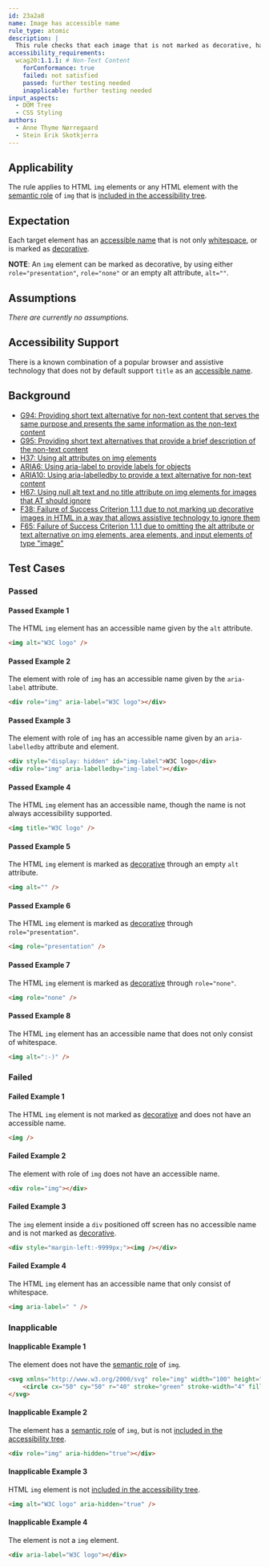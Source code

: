 ```yaml
---
id: 23a2a8
name: Image has accessible name
rule_type: atomic
description: |
  This rule checks that each image that is not marked as decorative, has an accessible name.
accessibility_requirements:
  wcag20:1.1.1: # Non-Text Content
    forConformance: true
    failed: not satisfied
    passed: further testing needed
    inapplicable: further testing needed
input_aspects:
  - DOM Tree
  - CSS Styling
authors:
  - Anne Thyme Nørregaard
  - Stein Erik Skotkjerra
---
```


## Applicability

The rule applies to HTML `img` elements or any HTML element with the [semantic role](#semantic-role) of `img` that is [included in the accessibility tree](#included-in-the-accessibility-tree).

## Expectation

Each target element has an [accessible name](#accessible-name) that is not only [whitespace](#whitespace), or is marked as [decorative](#decorative).

**NOTE**: An `img` element can be marked as decorative, by using either `role="presentation"`, `role="none"` or an empty alt attribute, `alt=""`.

## Assumptions

_There are currently no assumptions._

## Accessibility Support

There is a known combination of a popular browser and assistive technology that does not by default support `title` as an [accessible name](#accessible-name).

## Background

- [G94: Providing short text alternative for non-text content that serves the same purpose and presents the same information as the non-text content](https://www.w3.org/WAI/WCAG21/Techniques/general/G94)
- [G95: Providing short text alternatives that provide a brief description of the non-text content](https://www.w3.org/WAI/WCAG21/Techniques/general/G95)
- [H37: Using alt attributes on img elements](https://www.w3.org/WAI/WCAG21/Techniques/html/H37)
- [ARIA6: Using aria-label to provide labels for objects](https://www.w3.org/WAI/WCAG21/Techniques/aria/ARIA6)
- [ARIA10: Using aria-labelledby to provide a text alternative for non-text content](https://www.w3.org/WAI/WCAG21/Techniques/aria/ARIA10)
- [H67: Using null alt text and no title attribute on img elements for images that AT should ignore](https://www.w3.org/WAI/WCAG21/Techniques/html/H67)
- [F38: Failure of Success Criterion 1.1.1 due to not marking up decorative images in HTML in a way that allows assistive technology to ignore them](https://www.w3.org/WAI/WCAG21/Techniques/failures/F38)
- [F65: Failure of Success Criterion 1.1.1 due to omitting the alt attribute or text alternative on img elements, area elements, and input elements of type "image"](https://www.w3.org/WAI/WCAG21/Techniques/failures/F65)

## Test Cases

### Passed

#### Passed Example 1

The HTML `img` element has an accessible name given by the `alt` attribute.

```html
<img alt="W3C logo" />
```

#### Passed Example 2

The element with role of `img` has an accessible name given by the `aria-label` attribute.

```html
<div role="img" aria-label="W3C logo"></div>
```

#### Passed Example 3

The element with role of `img` has an accessible name given by an `aria-labelledby` attribute and element.

```html
<div style="display: hidden" id="img-label">W3C logo</div>
<div role="img" aria-labelledby="img-label"></div>
```

#### Passed Example 4

The HTML `img` element has an accessible name, though the name is not always accessibility supported.

```html
<img title="W3C logo" />
```

#### Passed Example 5

The HTML `img` element is marked as [decorative](#decorative) through an empty `alt` attribute.

```html
<img alt="" />
```

#### Passed Example 6

The HTML `img` element is marked as [decorative](#decorative) through `role="presentation"`.

```html
<img role="presentation" />
```

#### Passed Example 7

The HTML `img` element is marked as [decorative](#decorative) through `role="none"`.

```html
<img role="none" />
```

#### Passed Example 8

The HTML `img` element has an accessible name that does not only consist of whitespace.

```html
<img alt=":-)" />
```

### Failed

#### Failed Example 1

The HTML `img` element is not marked as [decorative](#decorative) and does not have an accessible name.

```html
<img />
```

#### Failed Example 2

The element with role of `img` does not have an accessible name.

```html
<div role="img"></div>
```

#### Failed Example 3

The `img` element inside a `div` positioned off screen has no accessible name and is not marked as [decorative](#decorative).

```html
<div style="margin-left:-9999px;"><img /></div>
```

#### Failed Example 4

The HTML `img` element has an accessible name that only consist of whitespace.

```html
<img aria-label=" " />
```

### Inapplicable

#### Inapplicable Example 1

The element does not have the [semantic role](#semantic-role) of `img`.

```html
<svg xmlns="http://www.w3.org/2000/svg" role="img" width="100" height="100">
	<circle cx="50" cy="50" r="40" stroke="green" stroke-width="4" fill="yellow" />
</svg>
```

#### Inapplicable Example 2

The element has a [semantic role](#semantic-role) of `img`, but is not [included in the accessibility tree](#included-in-the-accessibility-tree).

```html
<div role="img" aria-hidden="true"></div>
```

#### Inapplicable Example 3

HTML `img` element is not [included in the accessibility tree](#included-in-the-accessibility-tree).

```html
<img alt="W3C logo" aria-hidden="true" />
```

#### Inapplicable Example 4

The element is not a `img` element.

```html
<div aria-label="W3C logo"></div>
```
